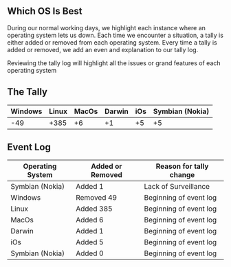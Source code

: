 ## Which OS Is Best

During our normal working days, we highlight each instance where an operating system lets us down. Each time we encounter a situation, a tally is either added or removed from each operating system. Every time a tally is added or removed, we add an even and explanation to our tally log. 

Reviewing the tally log will highlight all the issues or grand features of each operating system

## The Tally

| Windows | Linux | MacOs | Darwin | iOs | Symbian (Nokia) |
| ------- | ----- | ----- | ------ | --- | --------------- |
|     -49 |  +385 |    +6 |     +1 |  +5 |              +5 |

## Event Log

| Operating System | Added or Removed | Reason for tally change |
| ---------------- | ---------------- | ----------------------- |
| Symbian (Nokia)  | Added          1 | Lack of Surveillance    |
| Windows          | Removed       49 | Beginning of event log  |
| Linux            | Added        385 | Beginning of event log  |
| MacOs            | Added          6 | Beginning of event log  |
| Darwin           | Added          1 | Beginning of event log  |
| iOs              | Added          5 | Beginning of event log  |
| Symbian (Nokia)  | Added          0 | Beginning of event log  |
